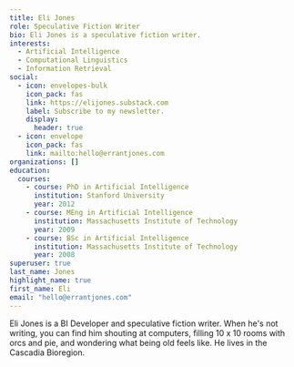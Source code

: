 ```yaml
---
title: Eli Jones
role: Speculative Fiction Writer
bio: Eli Jones is a speculative fiction writer.
interests:
  - Artificial Intelligence
  - Computational Linguistics
  - Information Retrieval
social:
  - icon: envelopes-bulk
    icon_pack: fas
    link: https://elijones.substack.com
    label: Subscribe to my newsletter.
    display:
      header: true
  - icon: envelope
    icon_pack: fas
    link: mailto:hello@errantjones.com
organizations: []
education:
  courses:
    - course: PhD in Artificial Intelligence
      institution: Stanford University
      year: 2012
    - course: MEng in Artificial Intelligence
      institution: Massachusetts Institute of Technology
      year: 2009
    - course: BSc in Artificial Intelligence
      institution: Massachusetts Institute of Technology
      year: 2008
superuser: true
last_name: Jones
highlight_name: true
first_name: Eli
email: "hello@errantjones.com"
---
```


Eli Jones is a BI Developer and speculative fiction writer. When he's not writing, you can find him shouting at computers, filling 10 x 10 rooms with orcs and pie, and wondering what being old feels like. He lives in the Cascadia Bioregion.


